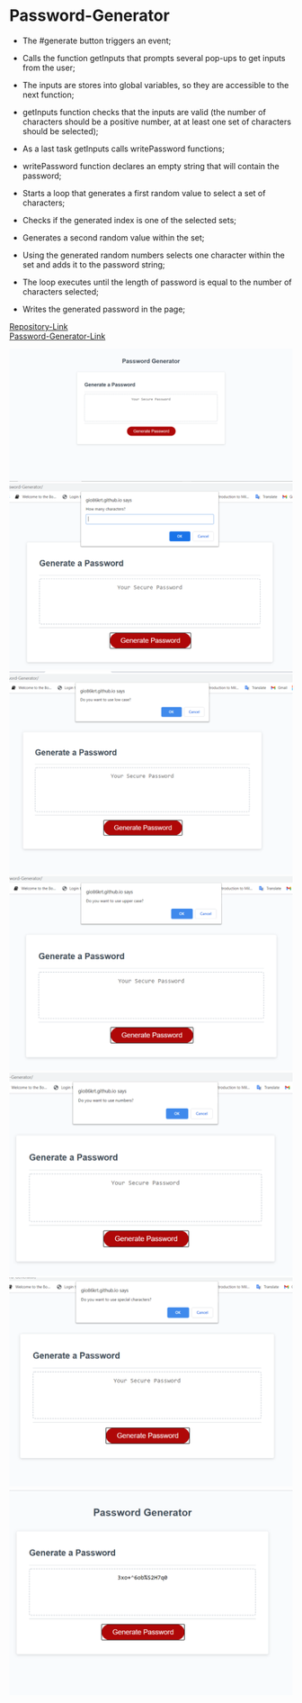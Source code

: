 # Password-Generator

- The #generate button triggers an event;

- Calls the function getInputs that prompts several pop-ups to get inputs from the user;

- The inputs are stores into global variables, so they are accessible to the next function;

- getInputs function checks that the inputs are valid (the number of characters should be a positive number, at at least one set of characters should be selected);

- As a last task getInputs calls writePassword functions;

- writePassword function declares an empty string that will contain the password;

- Starts a loop that generates a first random value to select a set of characters;

- Checks if the generated index is one of the selected sets;

- Generates a second random value within the set;

- Using the generated random numbers selects one character within the set and adds it to the password string;

- The loop executes until the length of password is equal to the number of characters selected;

- Writes the generated password in the page;

[Repository-Link](https://github.com/Gio86krt/Password-Generator)\
[Password-Generator-Link](https://gio86krt.github.io/Password-Generator/)

![Screenshot1](/assets/homePage.png)
![Screenshot2](/assets/firstInput.png)
![Screenshot3](/assets/secondInput.png)
![Screenshot4](/assets/thirdInput.png)
![Screenshot5](/assets/fourthInput.png)
![Screenshot6](/assets/fifthInput.png)
![Screenshot7](/assets/password.png)
